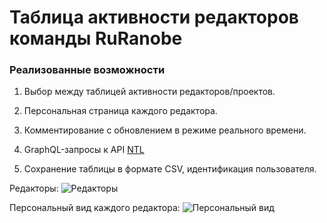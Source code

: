 # Таблица активности редакторов команды RuRanobe

### Реализованные возможности

1. Выбор между таблицей активности редакторов/проектов.

2. Персональная страница каждого редактора.

3. Комментирование с обновлением в режиме реального времени.

4. GraphQL-запросы к API [NTL](https://novel.tl/)

5. Сохранение таблицы в формате CSV, идентификация пользователя.

Редакторы:
![Редакторы](https://i.imgur.com/StgAhlw.png)

Персональный вид каждого редактора:
![Персональный вид](https://i.imgur.com/FouMCkC.png)
